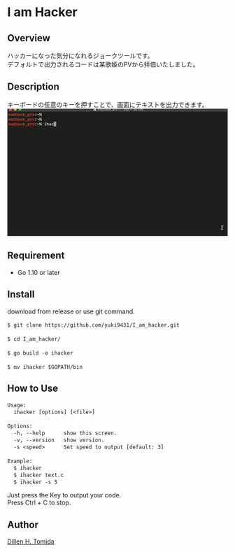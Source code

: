 I am Hacker
====
## Overview
ハッカーになった気分になれるジョークツールです。  
デフォルトで出力されるコードは某歌姫のPVから拝借いたしました。

## Description
キーボードの任意のキーを押すことで、画面にテキストを出力できます。
![Demo](https://github.com/yuki9431/Demo/blob/master/ihacker/ihacker_demo.gif?raw=true)

## Requirement
- Go 1.10 or later

## Install
download from release or use git command.

```bash:#
$ git clone https://github.com/yuki9431/I_am_hacker.git

$ cd I_am_hacker/

$ go build -o ihacker

$ mv ihacker $GOPATH/bin
```

## How to Use
```
Usage:
  ihacker [options] [<file>]

Options:
  -h, --help      show this screen.
  -v, --version   show version.
  -s <speed>      Set speed to output [default: 3]

Example:
  $ ihacker 
  $ ihacker text.c
  $ ihacker -s 5
```
Just press the Key to output your code.  
Press Ctrl + C to stop.

## Author
[Dillen H. Tomida](https://twitter.com/t0mihir0)
